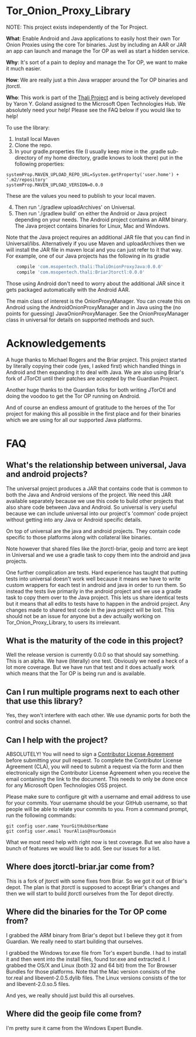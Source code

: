 Tor_Onion_Proxy_Library
=======================
NOTE: This project exists independently of the Tor Project.

__What__: Enable Android and Java applications to easily host their own Tor Onion Proxies using the core Tor binaries. Just by including an AAR or JAR an app can launch and manage the Tor OP as well as start a hidden service.

__Why__: It's sort of a pain to deploy and manage the Tor OP, we want to make it much easier.

__How__: We are really just a thin Java wrapper around the Tor OP binaries and jtorctl. 

__Who__: This work is part of the [Thali Project](http://www.thaliproject.org/mediawiki/index.php?title=Main_Page) and is being actively developed by Yaron Y. Goland assigned to the Microsoft Open Technologies Hub. We absolutely need your help! Please see the FAQ below if you would like to help!

To use the library:

1. Install local Maven
2. Clone the repo.
3. In your gradle.properties file (I usually keep mine in the .gradle sub-directory of my home directory, gradle knows to look there) put in the following properties:

```
systemProp.MAVEN_UPLOAD_REPO_URL=System.getProperty('user.home') + '.m2/repository'
systemProp.MAVEN_UPLOAD_VERSION=0.0.0
```

These are the values you need to publish to your local maven.

4. Then run './gradlew uploadArchives' on Universal. 
5. Then run './gradlew build' on either the Android or Java project depending on your needs. The Android project contains an ARM binary. The Java project contains binaries for Linux, Mac and Windows. 

Note that the Java project requires an additional JAR file that you can find in Universal/libs. Alternatively if you use Maven and uploadArchives then we will install the JAR file in maven local and you can just refer to it that way. For example, one of our Java projects has the following in its gradle

```groovy
    compile 'com.msopentech.thali:ThaliOnionProxyJava:0.0.0'
    compile 'com.msopentech.thali:BriarJtorctl:0.0.0'
```

Those using Android don't need to worry about the additional JAR since it gets packaged automatically with the Android AAR.

The main class of interest is the OnionProxyManager. You can create this on Android using the AndroidOnionProxyManager and in Java using the (no points for guessing) JavaOnionProxyManager. See the OnionProxyManager class in universal for details on supported methods and such.

# Acknowledgements
A huge thanks to Michael Rogers and the Briar project. This project started by literally copying their code (yes, I asked first) which handled things in Android and then expanding it to deal with Java. We are also using Briar's fork of JTorCtl until their patches are accepted by the Guardian Project.

Another huge thanks to the Guardian folks for both writing JTorCtl and doing the voodoo to get the Tor OP running on Android.

And of course an endless amount of gratitude to the heroes of the Tor project for making this all possible in the first place and for their binaries which we are using for all our supported Java platforms.

# FAQ
## What's the relationship between universal, Java and android projects?
The universal project produces a JAR that contains code that is common to both the Java and Android versions of the project. We need this JAR available separately because we use this code to build other projects that also share code between Java and Android. So universal is very useful because we can include universal into our project's 'common' code project without getting into any Java or Android specific details. 

On top of universal are the java and android projects. They contain code specific to those platforms along with collateral like binaries.

Note however that shared files like the jtorctl-briar, geoip and torrc are kept in Universal and we use a gradle task to copy them into the android and java projects.

One further complication are tests. Hard experience has taught that putting tests into universal doesn't work well because it means we have to write custom wrappers for each test in android and java in order to run them. So instead the tests live primarily in the android project and we use a gradle task to copy them over to the Java project. This lets us share identical tests but it means that all edits to tests have to happen in the android project. Any changes made to shared test code in the java project will be lost. This should not be an issue for anyone but a dev actually working on Tor_Onion_Proxy_Library, to users its irrelevant.
## What is the maturity of the code in this project?
Well the release version is currently 0.0.0 so that should say something. This is an alpha. We have (literally) one test. Obviously we need a heck of a lot more coverage. But we have run that test and it does actually work which means that the Tor OP is being run and is available.
## Can I run multiple programs next to each other that use this library?
Yes, they won't interfere with each other. We use dynamic ports for both the control and socks channel. 
## Can I help with the project?
ABSOLUTELY! You will need to sign a [Contributor License Agreement](https://cla.msopentech.com/) before submitting your pull request. To complete the Contributor License Agreement (CLA), you will need to submit a request via the form and then electronically sign the Contributor License Agreement when you receive the email containing the link to the document. This needs to only be done once for any Microsoft Open Technologies OSS project. 

Please make sure to configure git with a username and email address to use for your commits. Your username should be your GitHub username, so that people will be able to relate your commits to you. From a command prompt, run the following commands:
```
git config user.name YourGitHubUserName
git config user.email YourAlias@YourDomain
```

What we most need help with right now is test coverage. But we also have a bunch of features we would like to add. See our issues for a list.
## Where does jtorctl-briar.jar come from?
This is a fork of jtorctl with some fixes from Briar. So we got it out of Briar's depot. The plan is that jtorctl is supposed to accept Briar's changes and then we will start to build jtorctl ourselves from the Tor depot directly.
## Where did the binaries for the Tor OP come from?
I grabbed the ARM binary from Briar's depot but I believe they got it from Guardian. We really need to start building that ourselves.

I grabbed the Windows tor.exe file from Tor's expert bundle. I had to install it and then went into the install files, found tor.exe and extracted it.
I grabbed the OS/X and Linux (both 32 and 64 bit) from the Tor Browser Bundles for those platforms. Note that the Mac version consists of the tor.real and libevent-2.0.5.dylib files. The Linux versions consists of the tor and libevent-2.0.so.5 files.

And yes, we really should just build this all ourselves.
## Where did the geoip file come from?
I'm pretty sure it came from the Windows Expert Bundle.
